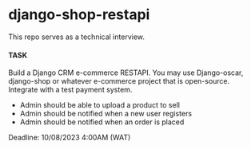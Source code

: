 # django-shop-restapi

This repo serves as a technical interview.

#### TASK

Build a Django CRM e-commerce RESTAPI. You may use Django-oscar, django-shop or whatever e-commerce project that is open-source. Integrate with a test payment system.


- Admin should be able to upload a product to sell
- Admin should be notified when a new user registers
- Admin should be notified when an order is placed


Deadline: 10/08/2023 4:00AM (WAT)
